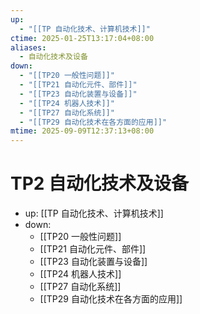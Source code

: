 ```yaml
---
up:
  - "[[TP 自动化技术、计算机技术]]"
ctime: 2025-01-25T13:17:04+08:00
aliases:
  - 自动化技术及设备
down:
  - "[[TP20 一般性问题]]"
  - "[[TP21 自动化元件、部件]]"
  - "[[TP23 自动化装置与设备]]"
  - "[[TP24 机器人技术]]"
  - "[[TP27 自动化系统]]"
  - "[[TP29 自动化技术在各方面的应用]]"
mtime: 2025-09-09T12:37:13+08:00
---
```


# TP2 自动化技术及设备

- up: [[TP 自动化技术、计算机技术]]
- down:	
	- [[TP20 一般性问题]]
	- [[TP21 自动化元件、部件]]
	- [[TP23 自动化装置与设备]]
	- [[TP24 机器人技术]]
	- [[TP27 自动化系统]]
	- [[TP29 自动化技术在各方面的应用]]
	
